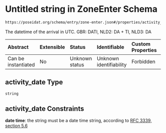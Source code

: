 # Untitled string in ZoneEnter Schema

```txt
https://poseidat.org/schema/entry/zone-enter.json#/properties/activity_date
```

The datetime of the arrival in UTC. GBR: DATI, NLD2: DA + TI, NLD3: DA

| Abstract            | Extensible | Status         | Identifiable            | Custom Properties | Additional Properties | Access Restrictions | Defined In                                                               |
| :------------------ | :--------- | :------------- | :---------------------- | :---------------- | :-------------------- | :------------------ | :----------------------------------------------------------------------- |
| Can be instantiated | No         | Unknown status | Unknown identifiability | Forbidden         | Allowed               | none                | [zone-enter.json*](schemas/entry/zone-enter.json "open original schema") |

## activity_date Type

`string`

## activity_date Constraints

**date time**: the string must be a date time string, according to [RFC 3339, section 5.6](https://tools.ietf.org/html/rfc3339 "check the specification")

